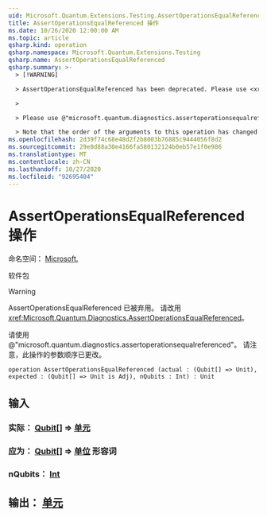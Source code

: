 ```yaml
---
uid: Microsoft.Quantum.Extensions.Testing.AssertOperationsEqualReferenced
title: AssertOperationsEqualReferenced 操作
ms.date: 10/26/2020 12:00:00 AM
ms.topic: article
qsharp.kind: operation
qsharp.namespace: Microsoft.Quantum.Extensions.Testing
qsharp.name: AssertOperationsEqualReferenced
qsharp.summary: >-
  > [!WARNING]

  > AssertOperationsEqualReferenced has been deprecated. Please use <xref:Microsoft.Quantum.Diagnostics.AssertOperationsEqualReferenced> instead.

  >

  > Please use @"microsoft.quantum.diagnostics.assertoperationsequalreferenced".

  > Note that the order of the arguments to this operation has changed.
ms.openlocfilehash: 2d39f74c68e48d2f2b8003b76885c9444056f8d2
ms.sourcegitcommit: 29e0d88a30e4166fa580132124b0eb57e1f0e986
ms.translationtype: MT
ms.contentlocale: zh-CN
ms.lasthandoff: 10/27/2020
ms.locfileid: "92695404"
---
```

# <a name="assertoperationsequalreferenced-operation"></a>AssertOperationsEqualReferenced 操作

命名空间： [Microsoft.](xref:Microsoft.Quantum.Extensions.Testing)

软件包 [](https://nuget.org/packages/)


> [!WARNING]
> AssertOperationsEqualReferenced 已被弃用。 请改用 <xref:Microsoft.Quantum.Diagnostics.AssertOperationsEqualReferenced>。
>
> 请使用 @"microsoft.quantum.diagnostics.assertoperationsequalreferenced"。
> 请注意，此操作的参数顺序已更改。



```qsharp
operation AssertOperationsEqualReferenced (actual : (Qubit[] => Unit), expected : (Qubit[] => Unit is Adj), nQubits : Int) : Unit
```


## <a name="input"></a>输入

### <a name="actual--qubit--unit"></a>实际： [Qubit](xref:microsoft.quantum.lang-ref.qubit)[] => [单元](xref:microsoft.quantum.lang-ref.unit) 




### <a name="expected--qubit--unit-adj"></a>应为： [Qubit](xref:microsoft.quantum.lang-ref.qubit)[] => [单位](xref:microsoft.quantum.lang-ref.unit) 形容词




### <a name="nqubits--int"></a>nQubits： [Int](xref:microsoft.quantum.lang-ref.int)





## <a name="output--unit"></a>输出： [单元](xref:microsoft.quantum.lang-ref.unit)


